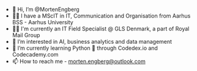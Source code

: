 - 👋 Hi, I’m @MortenEngberg
- 👨‍🎓 I have a MScIT in IT, Communication and Organisation from Aarhus BSS - Aarhus University
- 👨‍💻 I'm currently an IT Field Specialist @ GLS Denmark, a part of Royal Mail Group
- 👀 I’m interested in AI, business analytics and data management
- 🌱 I’m currently learning Python 🐍 through Codedex.io and Codecademy.com
- 📫 How to reach me - morten.engberg@outlook.com

<!---
MortenEngberg/MortenEngberg is a ✨ special ✨ repository because its `README.md` (this file) appears on your GitHub profile.
You can click the Preview link to take a look at your changes.
--->
